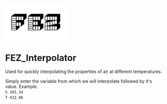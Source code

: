 
<img src="FEZ.PNG" alt="drawing" width="200"/>    
                
# FEZ_Interpolator

Used for quickly interpolating the properties of air at different temperatures.  

Simply enter the variable from which we will interpolate followed by it's value.
Example:  
```h 265.34```  
```T 432.86```
